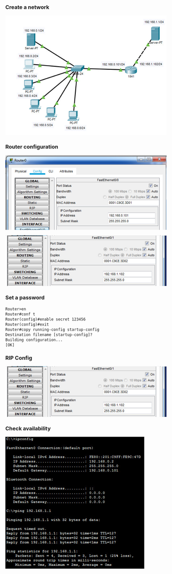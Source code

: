 ### Create a network  

![1](./scr/2020-12-31_100126.jpg)

### Router configuration  

![2](./scr/2020-12-31_200237.jpg) 

![3](./scr/2020-12-31_200954.jpg)  

### Set a password  

```
Router>en
Router#conf t
Router(config)#enable secret 123456
Router(config)#exit
Router#copy running-config startup-config 
Destination filename [startup-config]? 
Building configuration...
[OK]
```

### RIP Config  

![5](./scr/2020-12-31_200954.jpg)  

### Check availability  

![6](./scr/2020-12-31_102659.jpg)

